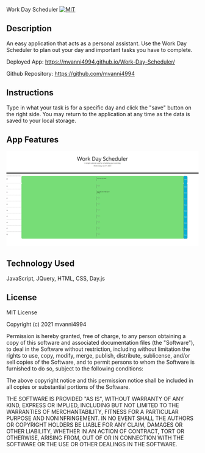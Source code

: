 Work Day Scheduler [![MIT](https://img.shields.io/badge/License-MIT-yellow.svg)](https://opensource.org/licenses/MIT)

## Description
An easy application that acts as a personal assistant. Use the Work Day Scheduler to plan out your day and important tasks you have to complete.

Deployed App: https://mvanni4994.github.io/Work-Day-Scheduler/

Github Repository: https://github.com/mvanni4994

## Instructions
Type in what your task is for a specific day and click the "save" button on the right side.
You may return to the application at any time as the data is saved to your local storage.

## App Features

![image](https://raw.githubusercontent.com/mvanni4994/Work-Day-Scheduler/main/assets/images/wdScheduler.JPG)

## Technology Used
JavaScript, JQuery, HTML, CSS, Day.js

## License

MIT License

Copyright (c) 2021 mvanni4994

Permission is hereby granted, free of charge, to any person obtaining a copy of this software and associated documentation files (the "Software"), to deal in the Software without restriction, including without limitation the rights to use, copy, modify, merge, publish, distribute, sublicense, and/or sell copies of the Software, and to permit persons to whom the Software is furnished to do so, subject to the following conditions:

The above copyright notice and this permission notice shall be included in all copies or substantial portions of the Software.

THE SOFTWARE IS PROVIDED "AS IS", WITHOUT WARRANTY OF ANY KIND, EXPRESS OR IMPLIED, INCLUDING BUT NOT LIMITED TO THE WARRANTIES OF MERCHANTABILITY, FITNESS FOR A PARTICULAR PURPOSE AND NONINFRINGEMENT. IN NO EVENT SHALL THE AUTHORS OR COPYRIGHT HOLDERS BE LIABLE FOR ANY CLAIM, DAMAGES OR OTHER LIABILITY, WHETHER IN AN ACTION OF CONTRACT, TORT OR OTHERWISE, ARISING FROM, OUT OF OR IN CONNECTION WITH THE SOFTWARE OR THE USE OR OTHER DEALINGS IN THE SOFTWARE.
